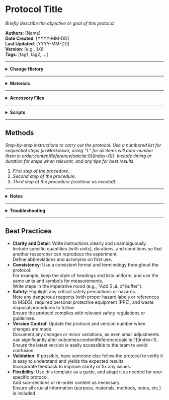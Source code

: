 # Protocol Title

_Briefly describe the objective or goal of this protocol._

**Authors**: [Name]  
**Date Created**: [YYYY-MM-DD]  
**Last Updated**: [YYYY-MM-DD]  
**Version**: [e.g., 1.0]  
**Tags**: [tag1, tag2, ...]  

---

<details>
  <summary><strong>Change History</strong></summary>

  | Date       | Version | Author  | Description                                   |
  |------------|---------|---------|-----------------------------------------------|
  | YYYY-MM-DD | 1.0.0   | [Name]  | Initial release of the protocol template.     |
  | YYYY-MM-DD | 1.0.1   | [Name]  | Updated materials section and added troubleshooting tips. |
  
</details>

---

<details>
<summary><strong>Materials</strong></summary>

- **Reagents & Samples**:  
    - _List all reagents, samples, with concentrations or amounts._  
- **Equipment**:  
    - _List all major equipment needed (model and manufacturer, if relevant)._  
- **Consumables**:  
    - _List disposables (e.g., pipette tips, tubes) and any other supplies needed._

</details>

---

<details>
<summary><strong>Accessory Files</strong></summary>

_Reference any additional files related to the protocol (stored in the `accessory_files` directory):_

- [example_data.xlsx](accessory_files/example_data.xlsx) - _Description of the data file (e.g., contains sample metadata)._  
- [protocol_diagram.png](accessory_files/protocol_diagram.png) - _Description of the diagram (e.g., workflow overview)._

</details>

---

<details>
<summary><strong>Scripts</strong></summary>

_Reference any scripts used in the protocol (stored in the `scripts` directory):_

- [analysis_script.py](scripts/analysis_script.py) - _Description of the script (e.g., analyzes sequencing output)._  
- [helper_tool.R](scripts/helper_tool.R) - _Description of the script’s function (e.g., generates summary graphs)._

</details>

---

## Methods
_Step-by-step instructions to carry out the protocol. Use a numbered list for sequential steps (in Markdown, using "1." for all items will auto-number them in order&#8203;:contentReference[oaicite:0]{index=0}). Include timing or duration for steps when relevant, and any tips for best results._

1. _First step of the procedure._  
2. _Second step of the procedure._  
3. _Third step of the procedure (continue as needed)._  

---

<details>
<summary><strong>Notes</strong></summary>

- _Include any additional context, tips, or important considerations for this protocol._  
- _For example, note any safety precautions, optional steps, or specific conditions that might affect the outcome._

</details>

---

<details>
<summary><strong>Troubleshooting</strong></summary>

- **Issue**: _Description of a common problem or error (e.g., low yield, contamination)._  
  **Solution**: _Recommended solution or steps to resolve the issue (e.g., increase incubation time, check reagent quality)._  
- **Issue**: _Another potential problem and its description._  
  **Solution**: _Corresponding solution or advice._

</details>

---


## Best Practices
- **Clarity and Detail**: Write instructions clearly and unambiguously.  
  Include specific quantities (with units), durations, and conditions so that another researcher can reproduce the experiment.  
  Define abbreviations and acronyms on first use.  
- **Consistency**: Use a consistent format and terminology throughout the protocol.  
  For example, keep the style of headings and lists uniform, and use the same units and symbols for measurements.  
  Write steps in the imperative mood (e.g., "Add 5 µL of buffer").  
- **Safety**: Highlight any critical safety precautions or hazards.  
  Note any dangerous reagents (with proper hazard labels or references to MSDS), required personal protective equipment (PPE), and waste disposal procedures to follow.  
  Ensure the protocol complies with relevant safety regulations or guidelines.  
- **Version Control**: Update the protocol and version number when changes are made.  
  Document any changes or minor variations, as even small adjustments can significantly alter outcomes&#8203;:contentReference[oaicite:1]{index=1}.  
  Ensure the latest version is easily accessible to the team to avoid confusion.  
- **Validation**: If possible, have someone else follow the protocol to verify it is easy to understand and yields the expected results.  
  Incorporate feedback to improve clarity or fix any issues.  
- **Flexibility**: Use this template as a guide, and adapt it as needed for your specific protocol.  
  Add sub-sections or re-order content as necessary.  
  Ensure all crucial information (purpose, materials, methods, notes, etc.) is included.  

